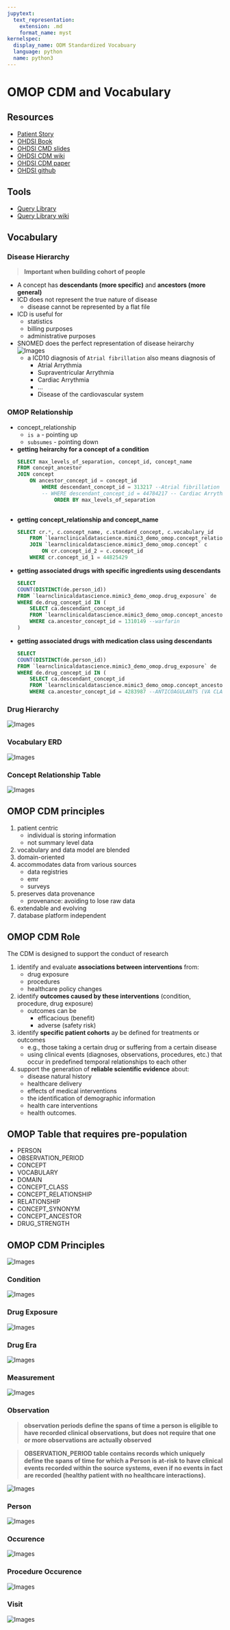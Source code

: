 ```yaml
---
jupytext:
  text_representation:
    extension: .md
    format_name: myst
kernelspec:
  display_name: ODM Standardized Vocabuary 
  language: python
  name: python3
---
```


# OMOP CDM and Vocabulary #

## Resources

- [Patient Story](https://www.endometriosis-uk.org/laurens-story)
- [OHDSI Book](https://ohdsi.github.io/TheBookOfOhdsi/StandardizedVocabularies.html)
- [OHDSI CMD slides](https://www.ohdsi.org/wp-content/uploads/2018/10/20181010-OHDSI-Vocabulary-CDM-Tutorial.pdf)
- [OHDSI CDM wiki](https://ohdsi.github.io/CommonDataModel/index.html)
- [OHDSI CDM paper](https://www.sciencedirect.com/science/article/pii/S153204641200069X?via%3Dihub)
- [OHDSI github](https://github.com/OHDSI/CommonDataModel)

## Tools
- [Query Library](https://data.ohdsi.org/QueryLibrary/)
- [Query Library wiki](https://github.com/EHDEN/QueryLibrary)


## Vocabulary ##

### Disease Hierarchy ##
> **Important when building cohort of people**
- A concept has **descendants (more specific)** and **ancestors (more general)**
- ICD does not represent the true nature of disease
    - disease cannot be represented by a flat file
- ICD is useful for
    - statistics
    - billing purposes
    - administrative purposes
- SNOMED does the perfect representation of disease heirarchy
    ![Images](images/disease_hierarchy.png)
    - a ICD10 diagnosis of `Atrial fibrillation` also means diagnosis of 
        - Atrial Arrythmia
        - Supraventricular Arrythmia
        - Cardiac Arrythmia
        - ...
        - Disease of the cardiovascular system
        
### OMOP Relationship ###
- concept_relationship
    - `is a` - pointing up
    - `subsumes` - pointing down
- **getting heirarchy for a concept of a condition**
    ```sql
    SELECT max_levels_of_separation, concept_id, concept_name
    FROM concept_ancestor
    JOIN concept
        ON ancestor_concept_id = concept_id
            WHERE descendant_concept_id = 313217 --Atrial fibrillation
            -- WHERE descendant_concept_id = 44784217 -- Cardiac Arrythmia
                ORDER BY max_levels_of_separation
                
    ```
- **getting concept_relationship and concept_name**
    ```sql
    SELECT cr.*, c.concept_name, c.standard_concept, c.vocabulary_id
        FROM `learnclinicaldatascience.mimic3_demo_omop.concept_relationship` cr
        JOIN `learnclinicaldatascience.mimic3_demo_omop.concept` c
            ON cr.concept_id_2 = c.concept_id
        WHERE cr.concept_id_1 = 44825429
    ```
- **getting associated drugs with specific ingredients using descendants**
    ```sql
    SELECT 
    COUNT(DISTINCT(de.person_id))
    FROM `learnclinicaldatascience.mimic3_demo_omop.drug_exposure` de
    WHERE de.drug_concept_id IN (
        SELECT ca.descendant_concept_id
        FROM `learnclinicaldatascience.mimic3_demo_omop.concept_ancestor` ca
        WHERE ca.ancestor_concept_id = 1310149 --warfarin
    )
    ```
- **getting associated drugs with medication class using descendants**
    ```sql
    SELECT 
    COUNT(DISTINCT(de.person_id))
    FROM `learnclinicaldatascience.mimic3_demo_omop.drug_exposure` de
    WHERE de.drug_concept_id IN (
        SELECT ca.descendant_concept_id
        FROM `learnclinicaldatascience.mimic3_demo_omop.concept_ancestor` ca
        WHERE ca.ancestor_concept_id = 4283987 --ANTICOAGULANTS (VA CLASS)
    ```

### Drug Hierarchy ###
![Images](images/drug_hierarchy.png)

### Vocabulary ERD ###
![Images](images/vocabulary_erd.png)

### Concept Relationship Table ####
![Images](images/concept_relationships.png)



## OMOP CDM principles ###
1. patient centric
    - individual is storing information
    - not summary level data
1. vocabulary and data model are blended
1. domain-oriented
1. accommodates data from various sources
    - data registries
    - emr
    - surveys
1. preserves data provenance
    - provenance: avoiding to lose raw data
1. extendable and evolving
1. database platform independent 

## OMOP CDM Role ##
The CDM is designed to support the conduct of research 
1. identify and evaluate **associations between interventions** from:
    - drug exposure
    - procedures
    - healthcare policy changes 
1. identify **outcomes caused by these interventions** (condition, procedure, drug exposure)
    - outcomes can be 
        - efficacious (benefit) 
        - adverse (safety risk)
1. identify **specific patient cohorts** ay be defined for treatments or outcomes
    - e.g., those taking a certain drug or suffering from a certain disease
    - using clinical events (diagnoses, observations, procedures, etc.) that occur in predefined temporal relationships to each other
1. support the generation of **reliable scientific evidence** about:
    - disease natural history
    - healthcare delivery
    - effects of medical interventions
    - the identification of demographic information
    - health care interventions 
    - health outcomes.

## OMOP Table that requires pre-population ##
- PERSON
- OBSERVATION_PERIOD
- CONCEPT
- VOCABULARY
- DOMAIN
- CONCEPT_CLASS
- CONCEPT_RELATIONSHIP
- RELATIONSHIP
- CONCEPT_SYNONYM
- CONCEPT_ANCESTOR
- DRUG_STRENGTH

## OMOP CDM Principles ###
![Images](images/cdm_principles.png)

### Condition ###
![Images](images/cdm_condition.png)

### Drug Exposure ###
![Images](images/cdm_condition.png)

### Drug Era ###
![Images](images/cdm_condition.png)

### Measurement ###
![Images](images/cdm_measurement.png)

### Observation ###
> **observation periods define the spans of time a person is eligible to have recorded clinical observations, but does not require that one or more observations are actually observed**

> **OBSERVATION_PERIOD table contains records which uniquely define the spans of time for which a Person is at-risk to have clinical events recorded within the source systems, even if no events in fact are recorded (healthy patient with no healthcare interactions).**

![Images](images/cdm_observation.png)

### Person ###
![Images](images/cdm_person.png)

### Occurence ###
![Images](images/cdm_occurence.png)

### Procedure Occurence ###
![Images](images/cdm_procedure_occurence.png)

### Visit ###
![Images](images/cdm_visit.png)
